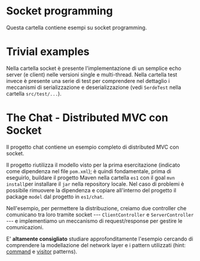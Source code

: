 # Socket programming

Questa cartella contiene esempi su socket programming.

# Trivial examples

Nella cartella socket è presente l'implementazione di un semplice echo server (e client) nelle versioni single e multi-thread.
Nella cartella test invece è presente una serie di test per comprendere nel dettaglio i meccanismi di serializzazione e deserializzazione (vedi `SerdeTest` nella cartella `src/test/...`).

# The Chat - Distributed MVC con Socket

Il progetto chat contiene un esempio completo di distributed MVC con socket.

Il progetto riutilizza il modello visto per la prima esercitazione (indicato come dipendenza nel file `pom.xml`); è quindi fondamentale, prima di eseguirlo, buildare il progetto Maven nella cartella `es1` con il goal `mvn install`per installare il `jar` nella repository locale. Nel caso di problemi è possibile rimuovere la dipendenza e copiare all'interno del progetto il package `model` dal progetto in `es1/chat`.

Nell'esempio, per permettere la distribuzione, creiamo due controller che comunicano tra loro tramite socket --- `ClientController` e `ServerController` --- e implementiamo un meccanismo di request/response per gestire le comunicazioni.

E' __altamente consigliato__ studiare approfonditamente l'esempio cercando di comprendere la modellazione del network layer e i pattern utilizzati (hint: [command](https://en.wikipedia.org/wiki/Command_pattern) e [visitor](https://en.wikipedia.org/wiki/Visitor_pattern) patterns).



